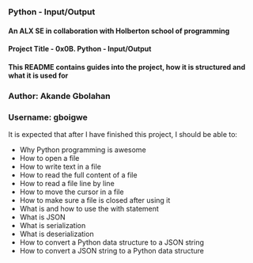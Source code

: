### Python - Input/Output

#### An ALX SE in collaboration with Holberton school of programming
#### Project Title - 0x0B. Python - Input/Output

#### This README contains guides into the project, how it is structured and what it is used for

### Author: Akande Gbolahan
### Username: gboigwe

It is expected that after I have finished this project, I should be able to:

- Why Python programming is awesome
- How to open a file
- How to write text in a file
- How to read the full content of a file
- How to read a file line by line
- How to move the cursor in a file
- How to make sure a file is closed after using it
- What is and how to use the with statement
- What is JSON
- What is serialization
- What is deserialization
- How to convert a Python data structure to a JSON string
- How to convert a JSON string to a Python data structure
